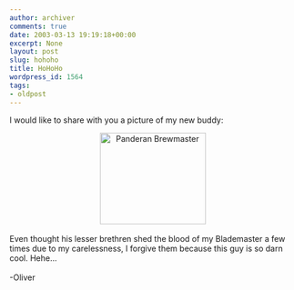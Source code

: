 ```yaml
---
author: archiver
comments: true
date: 2003-03-13 19:19:18+00:00
excerpt: None
layout: post
slug: hohoho
title: HoHoHo
wordpress_id: 1564
tags:
- oldpost
---
```


I would like to share with you a picture of my new buddy:<br /><center><img src="http://www.oliverweb.com/newsimages/brewmaster2.gif" border="0" width="186" height="161" alt="Panderan Brewmaster"></center><br />Even thought his lesser brethren shed the blood of my Blademaster a few times due to my carelessness, I forgive them because this guy is so darn cool. Hehe...<br /><br />-Oliver